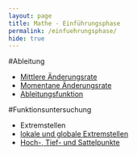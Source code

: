 ```yaml
---
layout: page
title: Mathe - Einführungsphase
permalink: /einfuehrungsphase/
hide: true
---
```

#Ableitung
* [Mittlere Änderungsrate](/einfuehrungsphase/ableitung/mittlere_aenderungsrate)
* [Momentane Änderungsrate](/einfuehrungsphase/ableitung/momentane_aenderungsrate)
* [Ableitungsfunktion](/einfuehrungsphase/ableitung/ableitungsfunktion)

#Funktionsuntersuchung
* Extremstellen
* [lokale und globale Extremstellen](/einfuehrungsphase/funktionsuntersuchung/lokale_globale_extremstellen)
* [Hoch-, Tief- und Sattelpunkte](/einfuehrungsphase/funktionsuntersuchung/hoch_tief_sattelpunkte)

